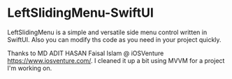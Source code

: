 # LeftSlidingMenu-SwiftUI

LeftSlidingMenu is a simple and versatile side menu control written in SwiftUI. 
Also you can modify ths code as you need in your project quickly.


Thanks to MD ADIT HASAN Faisal Islam @ iOSVenture https://www.iosventure.com/.
I cleaned it up a bit using MVVM for a project I'm working on.